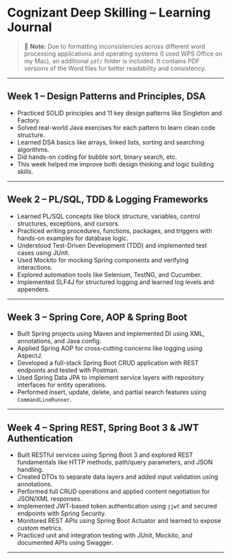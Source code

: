 # Cognizant Deep Skilling – Learning Journal

> 📌 **Note:** Due to formatting inconsistencies across different word processing applications and operating systems (I used WPS Office on my Mac), an additional `pdf/` folder is included. It contains PDF versions of the Word files for better readability and consistency.

---

## Week 1 – Design Patterns and Principles, DSA

- Practiced SOLID principles and 11 key design patterns like Singleton and Factory.  
- Solved real-world Java exercises for each pattern to learn clean code structure.  
- Learned DSA basics like arrays, linked lists, sorting and searching algorithms.  
- Did hands-on coding for bubble sort, binary search, etc.  
- This week helped me improve both design thinking and logic building skills.

---

## Week 2 – PL/SQL, TDD & Logging Frameworks

- Learned PL/SQL concepts like block structure, variables, control structures, exceptions, and cursors.  
- Practiced writing procedures, functions, packages, and triggers with hands-on examples for database logic.  
- Understood Test-Driven Development (TDD) and implemented test cases using JUnit.  
- Used Mockito for mocking Spring components and verifying interactions.  
- Explored automation tools like Selenium, TestNG, and Cucumber.  
- Implemented SLF4J for structured logging and learned log levels and appenders.

---

## Week 3 – Spring Core, AOP & Spring Boot

- Built Spring projects using Maven and implemented DI using XML, annotations, and Java config.  
- Applied Spring AOP for cross-cutting concerns like logging using AspectJ.  
- Developed a full-stack Spring Boot CRUD application with REST endpoints and tested with Postman.  
- Used Spring Data JPA to implement service layers with repository interfaces for entity operations.  
- Performed insert, update, delete, and partial search features using `CommandLineRunner`.

---

## Week 4 – Spring REST, Spring Boot 3 & JWT Authentication

- Built RESTful services using Spring Boot 3 and explored REST fundamentals like HTTP methods, path/query parameters, and JSON handling.  
- Created DTOs to separate data layers and added input validation using annotations.  
- Performed full CRUD operations and applied content negotiation for JSON/XML responses.  
- Implemented JWT-based token authentication using `jjwt` and secured endpoints with Spring Security.  
- Monitored REST APIs using Spring Boot Actuator and learned to expose custom metrics.  
- Practiced unit and integration testing with JUnit, Mockito, and documented APIs using Swagger.

---
